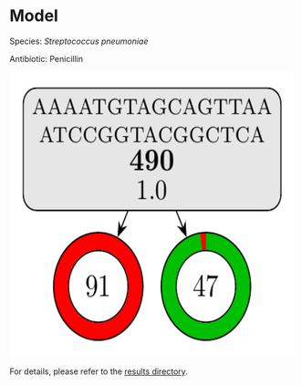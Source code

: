 
# Model

Species: *Streptococcus pneumoniae*

Antibiotic: Penicillin

<img src="./model.png" width=500 height=500 />

For details, please refer to the [results directory](../../../../../results/cart_b/streptococcus%20pneumoniae/penicillin/repeat_7/).

